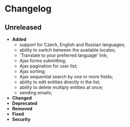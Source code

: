 # Changelog

## Unreleased
- **Added**
    - support for Czech, English and Russian languages;
    - ability to switch between the available locales;
    - 'Translate to your preferred language' link;
    - Ajax forms submitting;
    - Ajax pagination for user list;
    - Ajax sorting;
    - Ajax sequential search by one or more fields;
    - ability to edit entities directly in the list;
    - ability to delete multiply entities at once;
    - sending emails;
- **Changed**
- **Deprecated**
- **Removed**
- **Fixed**
- **Security**
